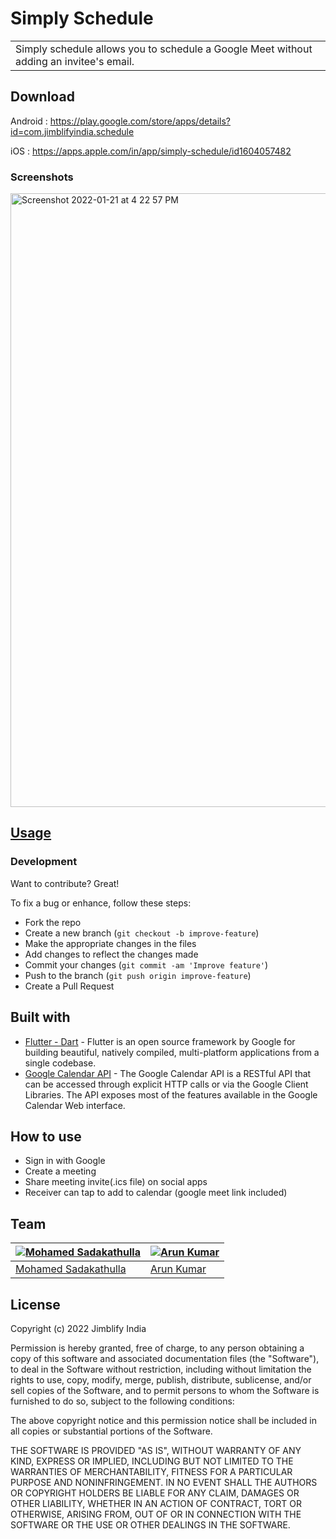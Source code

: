# Simply Schedule
<table>
<tr>
<td>
  Simply schedule allows you to schedule a Google Meet without adding an invitee's email.
</td>
</tr>
</table>


## Download
Android :  https://play.google.com/store/apps/details?id=com.jimblifyindia.schedule

iOS :  https://apps.apple.com/in/app/simply-schedule/id1604057482


### Screenshots
<img width="982" alt="Screenshot 2022-01-21 at 4 22 57 PM" src="https://user-images.githubusercontent.com/13837243/150515082-71a96b6b-b77d-4c1f-ab98-88c0365930a6.png">

## [Usage](https://github.com/sadaks-me/simply_schedule) 

### Development
Want to contribute? Great!

To fix a bug or enhance, follow these steps:

- Fork the repo
- Create a new branch (`git checkout -b improve-feature`)
- Make the appropriate changes in the files
- Add changes to reflect the changes made
- Commit your changes (`git commit -am 'Improve feature'`)
- Push to the branch (`git push origin improve-feature`)
- Create a Pull Request 


## Built with 

- [Flutter - Dart](http://flutter.dev) - Flutter is an open source framework by Google for building beautiful, natively compiled, multi-platform applications from a single codebase.
- [Google Calendar API](https://developers.google.com/calendar/api/guides/overview) - The Google Calendar API is a RESTful API that can be accessed through explicit HTTP calls or via the Google Client Libraries. The API exposes most of the features available in the Google Calendar Web interface.


## How to use
- Sign in with Google
- Create a meeting
- Share meeting invite(.ics file) on social apps
- Receiver can tap to add to calendar (google meet link included)


## Team

[![Mohamed Sadakathulla](https://avatars.githubusercontent.com/u/13837243?v=4&s=144)](https://github.com/sadaks-me)  | [![Arun Kumar](https://avatars.githubusercontent.com/u/86380954?v=4&s=144)](https://github.com/arunkumar-ml-ai)
---|---
[Mohamed Sadakathulla](https://github.com/sadaks-me) |[Arun Kumar](https://github.com/arunkumar-ml-ai)

## License

Copyright (c) 2022 Jimblify India

Permission is hereby granted, free of charge, to any person obtaining a copy
of this software and associated documentation files (the "Software"), to deal
in the Software without restriction, including without limitation the rights
to use, copy, modify, merge, publish, distribute, sublicense, and/or sell
copies of the Software, and to permit persons to whom the Software is
furnished to do so, subject to the following conditions:

The above copyright notice and this permission notice shall be included in all
copies or substantial portions of the Software.

THE SOFTWARE IS PROVIDED "AS IS", WITHOUT WARRANTY OF ANY KIND, EXPRESS OR
IMPLIED, INCLUDING BUT NOT LIMITED TO THE WARRANTIES OF MERCHANTABILITY,
FITNESS FOR A PARTICULAR PURPOSE AND NONINFRINGEMENT. IN NO EVENT SHALL THE
AUTHORS OR COPYRIGHT HOLDERS BE LIABLE FOR ANY CLAIM, DAMAGES OR OTHER
LIABILITY, WHETHER IN AN ACTION OF CONTRACT, TORT OR OTHERWISE, ARISING FROM,
OUT OF OR IN CONNECTION WITH THE SOFTWARE OR THE USE OR OTHER DEALINGS IN THE
SOFTWARE.
